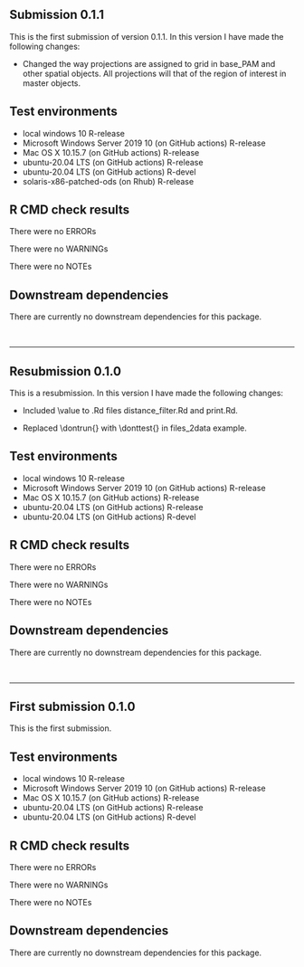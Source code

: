 ## Submission 0.1.1
This is the first submission of version 0.1.1. In this version I have made 
the following changes:

* Changed the way projections are assigned to grid in base_PAM and other spatial
objects. All projections will that of the region of interest in master objects.

## Test environments
* local windows 10 R-release 
* Microsoft Windows Server 2019 10 (on GitHub actions) R-release
* Mac OS X 10.15.7 (on GitHub actions) R-release
* ubuntu-20.04 LTS (on GitHub actions) R-release
* ubuntu-20.04 LTS (on GitHub actions) R-devel
* solaris-x86-patched-ods (on Rhub) R-release


## R CMD check results
There were no ERRORs

There were no WARNINGs

There were no NOTEs


## Downstream dependencies
There are currently no downstream dependencies for this package. 


<br>
<hr>


## Resubmission 0.1.0
This is a resubmission. In this version I have made the following changes:

* Included \value to .Rd files distance_filter.Rd and print.Rd.

* Replaced \dontrun{} with \donttest{} in files_2data example.

## Test environments
* local windows 10 R-release 
* Microsoft Windows Server 2019 10 (on GitHub actions) R-release
* Mac OS X 10.15.7 (on GitHub actions) R-release
* ubuntu-20.04 LTS (on GitHub actions) R-release
* ubuntu-20.04 LTS (on GitHub actions) R-devel


## R CMD check results
There were no ERRORs

There were no WARNINGs

There were no NOTEs


## Downstream dependencies
There are currently no downstream dependencies for this package. 


<br>
<hr>


## First submission 0.1.0
This is the first submission.


## Test environments
* local windows 10 R-release 
* Microsoft Windows Server 2019 10 (on GitHub actions) R-release
* Mac OS X 10.15.7 (on GitHub actions) R-release
* ubuntu-20.04 LTS (on GitHub actions) R-release
* ubuntu-20.04 LTS (on GitHub actions) R-devel


## R CMD check results
There were no ERRORs

There were no WARNINGs

There were no NOTEs


## Downstream dependencies
There are currently no downstream dependencies for this package. 

